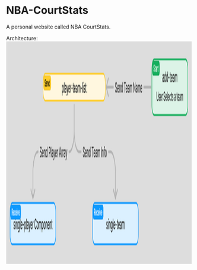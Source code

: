 # NBA-CourtStats

A personal website called NBA CourtStats.

Architecture:
<img src="src/assets/nbacourstatarch.PNG" alt="NBA-CourtStat's Architecture" width="500px" height="600px">
